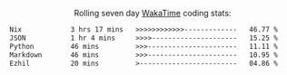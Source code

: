 <p align="center">Rolling seven day <a href="https://wakatime.com/@syrkis"/>WakaTime</a> coding stats:</p>
<!--START_SECTION:waka-->

```txt
Nix            3 hrs 17 mins   >>>>>>>>>>>>-------------   46.77 %
JSON           1 hr 4 mins     >>>>---------------------   15.25 %
Python         46 mins         >>>----------------------   11.11 %
Markdown       46 mins         >>>----------------------   10.95 %
Ezhil          20 mins         >------------------------   04.86 %
```

<!--END_SECTION:waka-->
